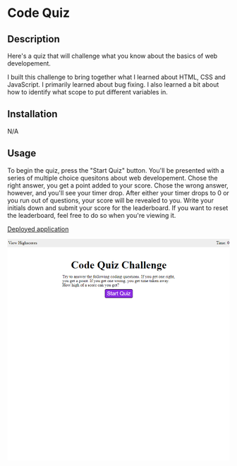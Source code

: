 # Code Quiz

## Description

Here's a quiz that will challenge what you know about the basics of web developement.

I built this challenge to bring together what I learned about HTML, CSS and JavaScript.
I primarily learned about bug fixing. I also learned a bit about how to identify what scope to put different variables in.

## Installation

N/A

## Usage

To begin the quiz, press the "Start Quiz" button. You'll be presented with a series of multiple choice quesitons about web developement. Chose the right answer, you get a point added to your score. Chose the wrong answer, however, and you'll see your timer drop. After either your timer drops to 0 or you run out of questions, your score will be revealed to you. Write your initials down and submit your score for the leaderboard. If you want to reset the leaderboard, feel free to do so when you're viewing it.

[Deployed application](https://tuinderj.github.io/code-quiz/)

![screenshot of start screen](assets/images/screenshot.png)
